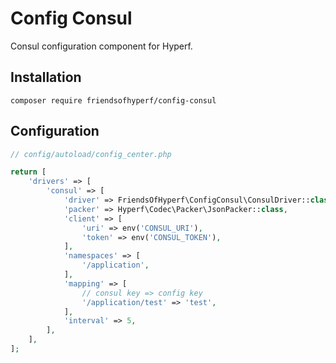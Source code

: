# Config Consul

Consul configuration component for Hyperf.

## Installation

```shell
composer require friendsofhyperf/config-consul
```

## Configuration

```php
// config/autoload/config_center.php

return [
    'drivers' => [
        'consul' => [
            'driver' => FriendsOfHyperf\ConfigConsul\ConsulDriver::class,
            'packer' => Hyperf\Codec\Packer\JsonPacker::class,
            'client' => [
                'uri' => env('CONSUL_URI'),
                'token' => env('CONSUL_TOKEN'),
            ],
            'namespaces' => [
                '/application',
            ],
            'mapping' => [
                // consul key => config key
                '/application/test' => 'test',
            ],
            'interval' => 5,
        ],
    ],
];
```